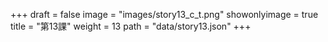 +++
draft = false 
image = "images/story13_c_t.png" 
showonlyimage = true 
title = "第13課" 
weight = 13 
path = "data/story13.json" 
+++
